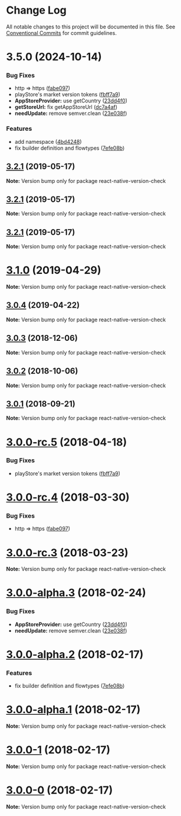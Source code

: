# Change Log

All notable changes to this project will be documented in this file.
See [Conventional Commits](https://conventionalcommits.org) for commit guidelines.

# 3.5.0 (2024-10-14)

### Bug Fixes

- http => https ([fabe097](https://github.com/kimxogus/react-native-version-check/commit/fabe097a14d8a03c4c42b9111750731f26d26a60))
- playStore's market version tokens ([fbff7a9](https://github.com/kimxogus/react-native-version-check/commit/fbff7a915b45461edb62af114659c88697f0a3d4))
- **AppStoreProvider:** use getCountry ([23dd4f0](https://github.com/kimxogus/react-native-version-check/commit/23dd4f0109c338b6c583fa4d40f0b18683e42490))
- **getStoreUrl:** fix getAppStoreUrl ([dc7a4af](https://github.com/kimxogus/react-native-version-check/commit/dc7a4af12ac81f3e1a96a70fd2071f53cdf6a2e1))
- **needUpdate:** remove semver.clean ([23e038f](https://github.com/kimxogus/react-native-version-check/commit/23e038f11155961ae1a8dc2d1556421e2ecc79e0))

### Features

- add namespace ([4bd4248](https://github.com/kimxogus/react-native-version-check/commit/4bd42489265e1e28cb9a42204c70d9dacfec8061))
- fix builder definition and flowtypes ([7efe08b](https://github.com/kimxogus/react-native-version-check/commit/7efe08b0bccf7a33aab81009bc0236ab456b7e3e))

## [3.2.1](https://github.com/kimxogus/react-native-version-check/compare/v3.2.0...v3.2.1) (2019-05-17)

**Note:** Version bump only for package react-native-version-check

## [3.2.1](https://github.com/kimxogus/react-native-version-check/compare/v3.2.0...v3.2.1) (2019-05-17)

**Note:** Version bump only for package react-native-version-check

## [3.2.1](https://github.com/kimxogus/react-native-version-check/compare/v3.2.0...v3.2.1) (2019-05-17)

**Note:** Version bump only for package react-native-version-check

<a name="3.1.0"></a>

# [3.1.0](https://github.com/kimxogus/react-native-version-check/compare/react-native-version-check@3.0.4...react-native-version-check@3.1.0) (2019-04-29)

**Note:** Version bump only for package react-native-version-check

<a name="3.0.4"></a>

## [3.0.4](https://github.com/kimxogus/react-native-version-check/compare/react-native-version-check@3.0.3...react-native-version-check@3.0.4) (2019-04-22)

**Note:** Version bump only for package react-native-version-check

<a name="3.0.3"></a>

## [3.0.3](https://github.com/kimxogus/react-native-version-check/compare/react-native-version-check@3.0.2...react-native-version-check@3.0.3) (2018-12-06)

**Note:** Version bump only for package react-native-version-check

<a name="3.0.2"></a>

## [3.0.2](https://github.com/kimxogus/react-native-version-check/compare/react-native-version-check@3.0.1...react-native-version-check@3.0.2) (2018-10-06)

**Note:** Version bump only for package react-native-version-check

<a name="3.0.1"></a>

## [3.0.1](https://github.com/kimxogus/react-native-version-check/compare/react-native-version-check@3.0.0...react-native-version-check@3.0.1) (2018-09-21)

**Note:** Version bump only for package react-native-version-check

<a name="3.0.0-rc.5"></a>

# [3.0.0-rc.5](https://github.com/kimxogus/react-native-version-check/compare/react-native-version-check@3.0.0-rc.4...react-native-version-check@3.0.0-rc.5) (2018-04-18)

### Bug Fixes

- playStore's market version tokens ([fbff7a9](https://github.com/kimxogus/react-native-version-check/commit/fbff7a9))

<a name="3.0.0-rc.4"></a>

# [3.0.0-rc.4](https://github.com/kimxogus/react-native-version-check/compare/react-native-version-check@3.0.0-rc.3...react-native-version-check@3.0.0-rc.4) (2018-03-30)

### Bug Fixes

- http => https ([fabe097](https://github.com/kimxogus/react-native-version-check/commit/fabe097))

<a name="3.0.0-rc.3"></a>

# [3.0.0-rc.3](https://github.com/kimxogus/react-native-version-check/compare/react-native-version-check@3.0.0-rc.2...react-native-version-check@3.0.0-rc.3) (2018-03-23)

**Note:** Version bump only for package react-native-version-check

<a name="3.0.0-alpha.3"></a>

# [3.0.0-alpha.3](https://github.com/kimxogus/react-native-version-check/compare/react-native-version-check@3.0.0-alpha.2...react-native-version-check@3.0.0-alpha.3) (2018-02-24)

### Bug Fixes

- **AppStoreProvider:** use getCountry ([23dd4f0](https://github.com/kimxogus/react-native-version-check/commit/23dd4f0))
- **needUpdate:** remove semver.clean ([23e038f](https://github.com/kimxogus/react-native-version-check/commit/23e038f))

<a name="3.0.0-alpha.2"></a>

# [3.0.0-alpha.2](https://github.com/kimxogus/react-native-version-check/compare/react-native-version-check@3.0.0-alpha.1...react-native-version-check@3.0.0-alpha.2) (2018-02-17)

### Features

- fix builder definition and flowtypes ([7efe08b](https://github.com/kimxogus/react-native-version-check/commit/7efe08b))

<a name="3.0.0-alpha.1"></a>

# [3.0.0-alpha.1](https://github.com/kimxogus/react-native-version-check/compare/react-native-version-check@3.0.0-1...react-native-version-check@3.0.0-alpha.1) (2018-02-17)

**Note:** Version bump only for package react-native-version-check

<a name="3.0.0-1"></a>

# [3.0.0-1](https://github.com/kimxogus/react-native-version-check/compare/react-native-version-check@3.0.0-0...react-native-version-check@3.0.0-1) (2018-02-17)

**Note:** Version bump only for package react-native-version-check

<a name="3.0.0-0"></a>

# [3.0.0-0](https://github.com/kimxogus/react-native-version-check/compare/react-native-version-check@2.3.2...react-native-version-check@3.0.0-0) (2018-02-17)

**Note:** Version bump only for package react-native-version-check
